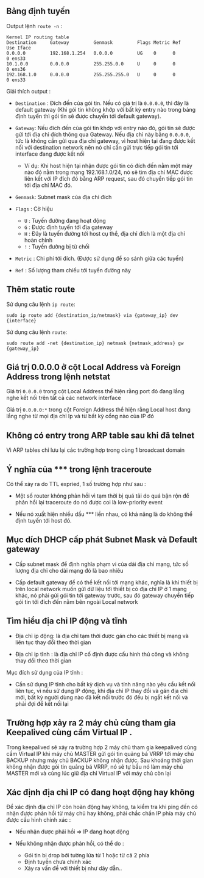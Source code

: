 ## Bảng định tuyến

Output lệnh `route -n` :

```
Kernel IP routing table
Destination     Gateway         Genmask         Flags Metric Ref    Use Iface
0.0.0.0         192.168.1.254   0.0.0.0         UG    0      0        0 ens33
10.1.0.0        0.0.0.0         255.255.0.0     U     0      0        0 ens36
192.168.1.0     0.0.0.0         255.255.255.0   U     0      0        0 ens33
```

Giải thích output :

- `Destination` : Đích đến của gói tin. Nếu có giá trị là `0.0.0.0`, thì đây là default gateway (Khi gói tin không khớp với bất kỳ entry nào trong bảng định tuyến thì gói tin sẽ được chuyển tới default gateway).

- `Gateway`: Nếu đích đến của gói tin khớp với entry nào đó, gói tin sẽ được gửi tới địa chỉ đích thông qua Gateway. Nếu địa chỉ này bằng `0.0.0.0`, tức là không cần gửi qua địa chỉ gateway, vì host hiện tại đang được kết nối với destination network nên nó chỉ cần gửi trực tiếp gói tin tới interface đang được kết nối
  - Ví dụ: Khi host hiện tại nhận được gói tin có đích đến nằm một máy nào đó nằm trong mạng 192.168.1.0/24, nó sẽ tìm địa chỉ MAC được liên kết với IP đích đó bằng ARP request, sau đó chuyển tiếp gói tin tới địa chỉ MAC đó.

- `Genmask`: Subnet mask của địa chỉ đích

- `Flags` : Cờ hiệu
  - `U` : Tuyến đường đang hoạt động
  - `G` : Được định tuyến tới địa gateway
  - `H` : Đây là tuyến đường tới host cụ thể, địa chỉ đích là một địa chỉ hoàn chỉnh
  - `!` : Tuyến đường bị từ chối
- `Metric` : Chi phí tới đích. (Được sử dụng để so sánh giữa các tuyến)
- `Ref` : Số lượng tham chiếu tới tuyến đường này

## Thêm static route

Sử dụng câu lệnh `ip route`:

```
sudo ip route add {destination_ip/netmask} via {gateway_ip} dev {interface}
```

Sử dụng câu lệnh `route`:

```
sudo route add -net {destination_ip} netmask {netmask_address} gw {gateway_ip}
```

## Giá trị 0.0.0.0 ở cột Local Address và Foreign Address trong lệnh netstat

Giá trị `0.0.0.0` trong cột Local Address thể hiện rằng port đó đang lắng nghe kết nối trên tất cả các network interface

Giá trị `0.0.0.0:*` trong cột Foreign Address thể hiện rằng Local host đang lắng nghe từ mọi địa chỉ Ip và từ bất kỳ cổng nào của IP đó

## Không có entry trong ARP table sau khi đã telnet

Vì ARP tables chỉ lưu lại các trường hợp trong cùng 1 broadcast domain

## Ý nghĩa của *** trong lệnh traceroute

Có thể xảy ra do TTL expried, 1 số trường hợp như sau :

- Một số router không phản hồi vì tạm thời bị quá tải do quá bận rộn để phản hồi lại traceroute do nó được coi là low-priority event

- Nếu nó xuất hiện nhiều dấu *** liền nhau, có khả năng là do không thể định tuyến tới host đó.

## Mục dích DHCP cấp phát Subnet Mask và Default gateway

- Cấp subnet mask để định nghĩa phạm vi của dải địa chỉ mạng, tức số lượng địa chỉ cho dải mạng đó là bao nhiêu

- Cấp default gateway để có thể kết nối tới mạng khác, nghĩa là khi thiết bị trên local network muốn gửi dữ liệu tới thiết bị có địa chỉ IP ở 1 mạng khác, nó phải gửi gói tin tới gateway trước, sau đó gateway chuyển tiếp gói tin tới đích đến nằm bên ngoài Local network

## Tìm hiểu địa chỉ IP động và tĩnh

- Địa chỉ ip động: là địa chỉ tạm thời được gán cho các thiết bị mạng và liên tục thay đổi theo thời gian

- Địa chỉ ip tĩnh : là địa chỉ IP cố định được cấu hình thủ công và không thay đổi theo thời gian

Mục đích sử dụng của IP tĩnh :

- Cần sử dụng IP tĩnh cho bất kỳ dịch vụ và tính năng nào yêu cầu kết nối liên tục, vì nếu sử dụng IP động, khi địa chỉ IP thay đổi và gán địa chỉ mới, bất kỳ người dùng nào đã kết nối trước đó đều bị ngắt kết nối và phải đợi để kết nối lại

## Trường hợp xảy ra 2 máy chủ cùng tham gia Keepalived cùng cầm Virtual IP .

Trong keepalived sẽ xảy ra trường hợp 2 máy chủ tham gia keepalived cùng cầm Virtual IP khi máy chủ MASTER gửi gói tin quảng bá VRRP tới máy chủ BACKUP nhưng máy chủ BACKUP không nhận được. Sau khoảng thời gian không nhận được gói tin quảng bá VRRP, nó sẽ tự bầu nó làm máy chủ MASTER mới và cùng lúc giữ địa chỉ Virtual IP với máy chủ còn lại

## Xác định địa chỉ IP có đang hoạt động hay không

Để xác định địa chỉ IP còn hoàn động hay không, ta kiểm tra khi ping đến có nhận được phản hồi từ máy chủ hay không, phải chắc chắn IP phía máy chủ được cấu hình chính xác :

- Nếu nhận được phải hồi => IP đang hoạt động

- Nếu không nhận được phản hồi, có thể do :

  - Gói tin bị drop bởi tường lửa từ 1 hoặc từ cả 2 phía
  - Định tuyến chưa chính xác
  - Xảy ra vấn đề với thiết bị như dây dẫn..
